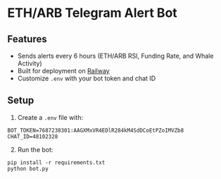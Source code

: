 # ETH/ARB Telegram Alert Bot

## Features
- Sends alerts every 6 hours (ETH/ARB RSI, Funding Rate, and Whale Activity)
- Built for deployment on [Railway](https://railway.app)
- Customize `.env` with your bot token and chat ID

## Setup

1. Create a `.env` file with:

```
BOT_TOKEN=7687238301:AAGXMxVR4EDlR284kM4SdDCoEtPZoIMVZb8
CHAT_ID=48102328
```

2. Run the bot:
```
pip install -r requirements.txt
python bot.py
```
